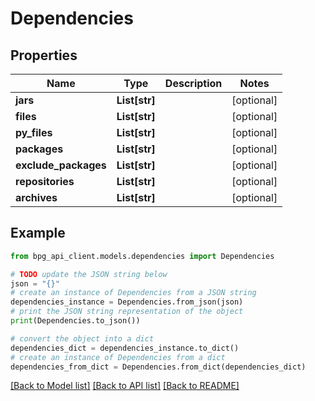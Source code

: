 # Dependencies


## Properties

Name | Type | Description | Notes
------------ | ------------- | ------------- | -------------
**jars** | **List[str]** |  | [optional] 
**files** | **List[str]** |  | [optional] 
**py_files** | **List[str]** |  | [optional] 
**packages** | **List[str]** |  | [optional] 
**exclude_packages** | **List[str]** |  | [optional] 
**repositories** | **List[str]** |  | [optional] 
**archives** | **List[str]** |  | [optional] 

## Example

```python
from bpg_api_client.models.dependencies import Dependencies

# TODO update the JSON string below
json = "{}"
# create an instance of Dependencies from a JSON string
dependencies_instance = Dependencies.from_json(json)
# print the JSON string representation of the object
print(Dependencies.to_json())

# convert the object into a dict
dependencies_dict = dependencies_instance.to_dict()
# create an instance of Dependencies from a dict
dependencies_from_dict = Dependencies.from_dict(dependencies_dict)
```
[[Back to Model list]](../README.md#documentation-for-models) [[Back to API list]](../README.md#documentation-for-api-endpoints) [[Back to README]](../README.md)


